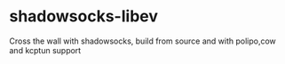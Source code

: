 # shadowsocks-libev
Cross the wall with shadowsocks, build from source and with polipo,cow and kcptun support 

